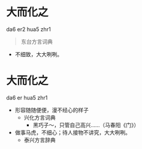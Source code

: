 # 大而化之
da6 er2 hua5 zhr1
> 东台方言词典
- 不细致，大大咧咧。





# 大而化之
da6 er hua5 zhr1
+ 形容随随便便，漫不经心的样子
  * 兴化方言词典
    - 黑巧子～，只管自己高兴……（马春阳《门》）
+ 做事马虎，不细心；待人接物不讲究，大大咧咧。
  * 泰兴方言辞典
